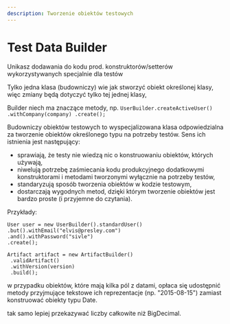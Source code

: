 ```yaml
---
description: Tworzenie obiektów testowych
---
```


# Test Data Builder

Unikasz dodawania do kodu prod. konstruktorów/setterów wykorzystywanych specjalnie dla testów

Tylko jedna klasa \(budowniczy\) wie jak stworzyć obiekt określonej klasy, więc zmiany będą dotyczyć tylko tej jednej klasy,

Builder niech ma znaczące metody, np. `UserBuilder.createActiveUser() .withCompany(company) .create();`

Budowniczy obiektów testowych to wyspecjalizowana klasa odpowiedzialna za tworzenie obiektów określonego typu na potrzeby testów. Sens ich istnienia jest następujący: 

* sprawiają, że testy nie wiedzą nic o konstruowaniu obiektów, których używają,
* niwelują potrzebę zaśmiecania kodu produkcyjnego dodatkowymi konstruktorami i metodami tworzonymi wyłącznie na potrzeby testów,
* standaryzują sposób tworzenia obiektów w kodzie testowym,
* dostarczają wygodnych metod, dzięki którym tworzenie obiektów jest bardzo proste \(i przyjemne do czytania\).

Przykłady:

```text
User user = new UserBuilder().standardUser() 
.but().withEmail("elvis@presley.com") 
.and().withPassword("sivle") 
.create();
```

```text
Artifact artifact = new ArtifactBuilder()
 .validArtifact()
 .withVersion(version)
 .build();
```

w przypadku obiektów, które mają kilka pól z datami, opłaca się udostępnić metody przyjmujące tekstowe ich reprezentacje \(np. "2015-08-15"\) zamiast konstruować obiekty typu Date.

tak samo lepiej przekazywać liczby całkowite niż BigDecimal.

